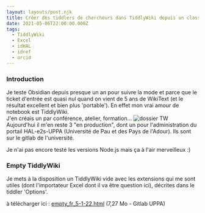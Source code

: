 ```yaml
---
layout: layouts/post.njk
title: Créer des tiddlers de chercheurs dans TiddlyWiki depuis un classeur excel
date: 2021-05-06T22:00:00.000Z
tags:
  - TiddlyWiki
  - Excel
  - idHAL
  - idref
  - orcid
---
```

### Introduction

Je teste Obsidian depuis presque un an pour suivre la mode et parce que le ticket d'entrée est quasi nul quand on vient de 5 ans de WikiText (et le résultat excellent et bien plus 'portable'). En effet mon vrai amour de notebook est TiddlyWiki.  
J'en créais un par conférence, atelier, formation... ![dossier TW](tiddly1.png)  
Aujourd'hui il m'en reste 3 "en production", dont un pour l'administration du portail HAL-e2s-UPPA (Université de Pau et des Pays de l'Adour). Ils sont sur le gitlab de l'université.  

Je n'ai pas encore testé les versions Node.js mais ça à l'air merveilleux :)

### Empty TiddlyWiki

Je mets à la disposition un TiddlyWiki vide avec les extensions qui me sont utiles (dont l'importateur Excel dont il va être question ici), décrites dans le tiddler 'Options'.

à télécharger ici : [empty_fr_5-1-22.html](https://git.univ-pau.fr/jrabaud001/tw/-/blob/master/empty_fr_5-1-22.html)  (7,27 Mo - Gitlab UPPA)